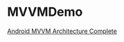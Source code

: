 # MVVMDemo
[Android MVVM Architecture Complete]((https://www.youtube.com/watch?v=PU0ua391_u0&list=PLRKyZvuMYSIO0jLgj8g6sADnD0IBaWaw2&index=15)https://www.youtube.com/watch?v=PU0ua391_u0&list=PLRKyZvuMYSIO0jLgj8g6sADnD0IBaWaw2&index=15)

